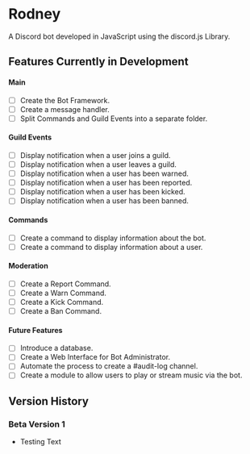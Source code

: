 # Rodney
A Discord bot developed in JavaScript using the discord.js Library.

## Features Currently in Development
#### Main
- [ ] Create the Bot Framework.
- [ ] Create a message handler.
- [ ] Split Commands and Guild Events into a separate folder.

#### Guild Events
- [ ] Display notification when a user joins a guild.
- [ ] Display notification when a user leaves a guild.
- [ ] Display notification when a user has been warned.
- [ ] Display notification when a user has been reported.
- [ ] Display notification when a user has been kicked.
- [ ] Display notification when a user has been banned.

#### Commands
- [ ] Create a command to display information about the bot.
- [ ] Create a command to display information about a user.

#### Moderation
- [ ] Create a Report Command.
- [ ] Create a Warn Command.
- [ ] Create a Kick Command.
- [ ] Create a Ban Command.

#### Future Features
- [ ] Introduce a database.
- [ ] Create a Web Interface for Bot Administrator.
- [ ] Automate the process to create a #audit-log channel.
- [ ] Create a module to allow users to play or stream music via the bot.

## Version History
### Beta Version 1
- Testing Text
